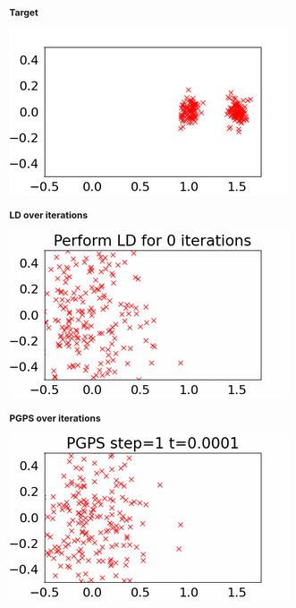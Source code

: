 ### Target

![](./independent.png)

### LD over iterations

![](./LD.gif)

### PGPS over iterations

![](./PGPS.gif)
